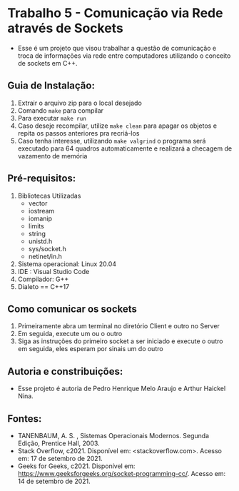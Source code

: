 # Trabalho 5 - Comunicação via Rede através de Sockets
- Esse é um projeto que visou trabalhar a questão de comunicação e troca de informações via rede entre computadores utilizando o conceito de sockets em C++.

## Guia de Instalação:
1. Extrair o arquivo zip para o local desejado
2. Comando ```make``` para compilar
3. Para executar  ```make run```
4. Caso deseje recompilar, utilize ```make clean``` para apagar os objetos e repita os passos anteriores pra recriá-los
5. Caso tenha interesse, utilizando ```make valgrind``` o programa será executado para 64 quadros automaticamente e realizará a checagem de vazamento de memória

## Pré-requisitos: 
1. Bibliotecas Utilizadas
	- vector
	- iostream
	- iomanip
	- limits
	- string
	- unistd.h
	- sys/socket.h
	- netinet/in.h
2. Sistema operacional: Linux 20.04
3. IDE : Visual Studio Code
4. Compilador: G++ 
5. Dialeto == C++17

## Como comunicar os sockets
1. Primeiramente abra um terminal no diretório Client e outro no Server 
2. Em seguida, execute um ou o outro
3. Siga as instruções do primeiro socket a ser iniciado e execute o outro em seguida, eles esperam por sinais um do outro
	
## Autoria e constribuições:
- Esse projeto é autoria de Pedro Henrique Melo Araujo e Arthur Haickel Nina.
	
## Fontes:
- TANENBAUM, A. S. , Sistemas Operacionais Modernos. Segunda Edição, Prentice Hall, 2003.
- Stack Overflow, c2021. Disponível em: <stackoverflow.com>. Acesso em: 17 de setembro de 2021.
- Geeks for Geeks, c2021. Disponível em: <https://www.geeksforgeeks.org/socket-programming-cc/>. Acesso em: 14 de setembro de 2021.
